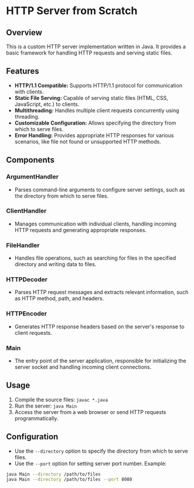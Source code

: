 # HTTP Server from Scratch

## Overview

This is a custom HTTP server implementation written in Java. It provides a basic framework for handling HTTP requests and serving static files.

## Features

- **HTTP/1.1 Compatible:** Supports HTTP/1.1 protocol for communication with clients.
- **Static File Serving:** Capable of serving static files (HTML, CSS, JavaScript, etc.) to clients.
- **Multithreading:** Handles multiple client requests concurrently using threading.
- **Customizable Configuration:** Allows specifying the directory from which to serve files.
- **Error Handling:** Provides appropriate HTTP responses for various scenarios, like file not found or unsupported HTTP methods.

## Components

### ArgumentHandler

- Parses command-line arguments to configure server settings, such as the directory from which to serve files.

### ClientHandler

- Manages communication with individual clients, handling incoming HTTP requests and generating appropriate responses.

### FileHandler

- Handles file operations, such as searching for files in the specified directory and writing data to files.

### HTTPDecoder

- Parses HTTP request messages and extracts relevant information, such as HTTP method, path, and headers.

### HTTPEncoder

- Generates HTTP response headers based on the server's response to client requests.

### Main

- The entry point of the server application, responsible for initializing the server socket and handling incoming client connections.

## Usage

1. Compile the source files: `javac *.java`
2. Run the server: `java Main`
3. Access the server from a web browser or send HTTP requests programmatically.

## Configuration

- Use the `--directory` option to specify the directory from which to serve files.
- Use the `--port` option for setting server port number. 
Example:
```bash
java Main --directory /path/to/files
java Main --directory /path/to/files --port 8080
